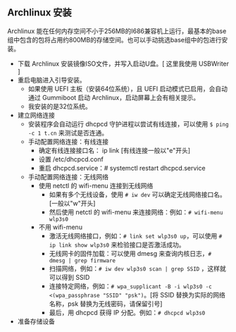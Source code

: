 ## Archlinux 安装

Archlinux 能在任何内存空间不小于256MB的I686兼容机上运行，最基本的base组中包含的包将占用约800MB的存储空间。也可以手动挑选base组中的包进行安装。

+   下载 Archlinux 安装镜像ISO文件，并写入启动U盘。[ 这里我使用 USBWriter ]
+   重启电脑进入引导安装。
    -   如果使用 UEFI 主板（安装64位系统），且 UEFI 启动模式已启用，会自动通过 Gummiboot 启动 Archlinux，启动屏幕上会有相关提示。
    -   我安装的是32位系统。
+   建立网络连接
    -   安装程序会自动运行 dhcpcd 守护进程以尝试有线连接，可以使用 `$ ping -c 1 t.cn` 来测试是否连通。
    -   手动配置网络连接：有线连接
        +   确定有线连接接口名： ip link [有线连接一般以"e"开头]
        +   设置 /etc/dhcpcd.conf
        +   重启 dhcpcd.service：# systemctl restart dhcpcd.service
    -   手动配置网络连接：无线网络
        +   使用 netctl 的 wifi-menu 连接到无线网络
            -   如果有多个无线设备，使用 `# iw dev` 可以确定无线网络接口名。[一般以"w"开头]
            -   然后使用 netctl 的 wifi-menu 来连接网络：例如：`# wifi-menu wlp3s0`
        +   不用 wifi-menu
            -   激活无线网络接口，例如：`# link set wlp3s0 up`，可以使用 `# ip link show wlp3s0` 来检验接口是否激活成功。
            -   无线网卡的固件加载：可以使用 dmesg 来查询内核日志，`# dmesg | grep firmware`
            -   扫描网络，例如：`# iw dev wlp3s0 scan | grep SSID` ，这样就可以得到 SSID
            -   连接特定网络，例如：`# wpa_supplicant -B -i wlp3s0 -c <(wpa_passphrase "SSID" "psk")`。[将 SSID 替换为实际的网络名称，psk 替换为无线密码，请保留引号]
            -   最后，用 dhcpcd 获得 IP 分配。例如：`# dhcpcd wlp3s0`
+   准备存储设备
